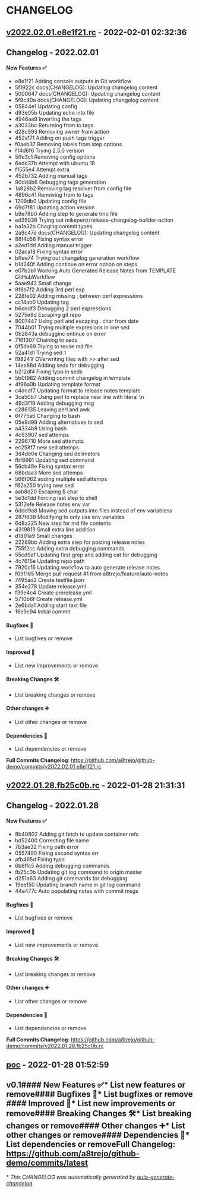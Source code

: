 # CHANGELOG

## [v2022.02.01.e8e1f21.rc](https://github.com/a8trejo/github-demo/releases/tag/v2022.02.01.e8e1f21.rc) - 2022-02-01 02:32:36

## Changelog - 2022.02.01

#### New Features ✅

*  e8e1f21 Adding console outputs in Git workflow
*  5f1922c docs(CHANGELOG): Updating changelog content
*  5000647 docs(CHANGELOG): Updating changelog content
*  5f9c40a docs(CHANGELOG): Updating changelog content
*  05844e1 Updating config
*  d93e05b Updating echo into file
*  4946aa9 Inverting the tags
*  a3033bc Returning from to tags
*  d28c993 Removing owner from action
*  452a171 Adding on push tags trigger
*  f0aeb37 Removing labels from step options
*  f14d6f6 Trying 2.5.0 version
*  5ffe3c1 Removing config options
*  6edd37b Attempt with ubuntu 18
*  f1555e4 Attempt extra
*  452b732 Adding manual tags
*  90dd4b6 Debugging tags generation
*  1a828b2 Removing tag resolver from config file
*  4896c41 Removing from to tags
*  1209db0 Updating config file
*  69d7f81 Updating action version
*  b9e78b0 Adding step to generate tmp file
*  ed35938 Trying out mikepenz/release-changelog-builder-action
*  ba1a32b Chaging commit types
*  2a9c47d docs(CHANGELOG): Updating changelog content
*  88f4b56 Fixing syntax error
*  a2ed1dd Adding manual trigger
*  02aca18 Fixing syntax error
*  bffee74 Trying out changelog generation workflow
*  b1d240f Adding continue on error option on steps
*  e07b3b1 Working Auto Generated Release Notes from TEMPLATE GitHubWorkflow
*  5aae942 Small change
*  8f8b7f2 Adding 3rd perl exp
*  228fe02 Adding missing ; between perl expressions
*  cc14ab0 Updating tag
*  b6dedf3 Debugging 2 perl expressions
*  5275e8d Escaping git repo
*  8007447 Using perl and escaping . char from date
*  7044b01 Trying multiple expresions in one sed
*  0b2843a debugginc ontinue on error
*  7161307 Chaining to seds
*  0f5da69 Trying to reuse md file
*  52a41d1 Trying sed 1
*  f98241f OVerwriting files with >> after sed
*  14ea88d Adding seds for debugging
*  b212df4 Fixing typo in seds
*  5b0f982 Adding commit changelog in template
*  4f96a0b Updating template format
*  c4dcdf7 Updating format to release notes template
*  3ca50b7 Using perl to replace new line with literal \n
*  49d3f19 Adding debugging msg
*  c286135 Leaving perl and awk
*  6f775a6 Changing to bash
*  05e9d99 Adding alternatives to sed
*  a4334b8 Using bash
*  4c93907 sed attemps
*  2296710 More sed attempts
*  ec258f7 new sed attemps
*  3d4de0e Changing sed delimeters
*  fbf8991 Updating sed command
*  56cb48e Fixing syntax error
*  68bdaa3 More sed attemps
*  566f062 adding multiple sed attemps
*  f82a250 trying new sed
*  aab8d20 Escaping $ char
*  5e3d1dd Forcing last step to shell
*  5312efe Release notes env var
*  6ddd9a8 Moving sed outputs into files instead of env variabless
*  287f638 Modifying to only use env variables
*  6d8a225 New step for md file contents
*  4319819 Small extra line addition
*  d1891a9 Small changes
*  22289bb Adding extra step for posting release notes
*  755f2cc Adding extra debugging commands
*  55cd9af Updating first grep and adding cat for debugging
*  4c7615e Updating repo path
*  7920c15 Updating workflow to auto generate release notes
*  f091165 Merge pull request #1 from a8trejo/feature/auto-notes
*  7495ad2 Create testfile.json
*  354e278 Update release.yml
*  f39e4c4 Create prerelease.yml
*  5710b6f Create release.yml
*  2e6bda1 Adding start text file
*  16e9c94 Initial commit

#### Bugfixes 🎉

* List bugfixes or remove

#### Improved 💜

* List new improvements or remove

#### Breaking Changes 🛠

* List breaking changes or remove

#### Other changes ➕

* List other changes or remove

#### Dependencies 📎

* List dependencies or remove

**Full Commits Changelog**: https://github.com/a8trejo/github-demo/commits/v2022.02.01.e8e1f21.rc



## [v2022.01.28.fb25c0b.rc](https://github.com/a8trejo/github-demo/releases/tag/v2022.01.28.fb25c0b.rc) - 2022-01-28 21:31:31

## Changelog - 2022.01.28

#### New Features ✅

*  8b40802 Adding git fetch to update container refs
*  bd52400 Correcting file name
*  7b3ae32 Fixing path error
*  0557490 Fixing second syntax err
*  afb465d Fixing typo
*  6b8ffc5 Adding debugging commands
*  fb25c0b Updating git log command to origin master
*  d251a63 Adding git commands for debugging
*  19ee150 Updating branch name in git log command
*  44e477c Auto populating notes with commit msgs

#### Bugfixes 🎉

* List bugfixes or remove

#### Improved 💜

* List new improvements or remove

#### Breaking Changes 🛠

* List breaking changes or remove

#### Other changes ➕

* List other changes or remove

#### Dependencies 📎

* List dependencies or remove

**Full Commits Changelog**: https://github.com/a8trejo/github-demo/commits/v2022.01.28.fb25c0b.rc



## [poc](https://github.com/a8trejo/github-demo/releases/tag/poc) - 2022-01-28 01:52:59

## v0.1#### New Features ✅* List new features or remove#### Bugfixes 🎉* List bugfixes or remove #### Improved 💜* List new improvements or remove#### Breaking Changes 🛠* List breaking changes or remove#### Other changes ➕* List other changes or remove#### Dependencies 📎* List dependencies or remove**Full Changelog**: https://github.com/a8trejo/github-demo/commits/latest

\* *This CHANGELOG was automatically generated by [auto-generate-changelog](https://github.com/BobAnkh/auto-generate-changelog)*
